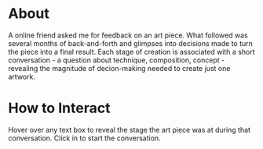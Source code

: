 # About
A online friend asked me for feedback on an art piece. What followed was several months of back-and-forth and glimpses into decisions made to turn the piece into a final result. 
Each stage of creation is associated with a short conversation - a question about technique, composition, concept - revealing the magnitude of decion-making needed to create just one artwork.

# How to Interact
Hover over any text box to reveal the stage the art piece was at during that conversation. Click in to start the conversation.
